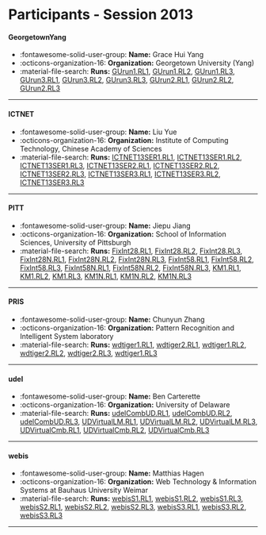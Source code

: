 # Participants - Session 2013 

#### GeorgetownYang 
 - :fontawesome-solid-user-group: **Name:** Grace Hui Yang 
 - :octicons-organization-16: **Organization:** Georgetown University (Yang) 
 - :material-file-search: **Runs:** [GUrun1.RL1](./runs.md#gurun1.rl1), [GUrun1.RL2](./runs.md#gurun1.rl2), [GUrun1.RL3](./runs.md#gurun1.rl3), [GUrun3.RL1](./runs.md#gurun3.rl1), [GUrun3.RL2](./runs.md#gurun3.rl2), [GUrun3.RL3](./runs.md#gurun3.rl3), [GUrun2.RL1](./runs.md#gurun2.rl1), [GUrun2.RL2](./runs.md#gurun2.rl2), [GUrun2.RL3](./runs.md#gurun2.rl3) 

---
#### ICTNET 
 - :fontawesome-solid-user-group: **Name:** Liu Yue 
 - :octicons-organization-16: **Organization:** Institute of Computing Technology, Chinese Academy of Sciences 
 - :material-file-search: **Runs:** [ICTNET13SER1.RL1](./runs.md#ictnet13ser1.rl1), [ICTNET13SER1.RL2](./runs.md#ictnet13ser1.rl2), [ICTNET13SER1.RL3](./runs.md#ictnet13ser1.rl3), [ICTNET13SER2.RL1](./runs.md#ictnet13ser2.rl1), [ICTNET13SER2.RL2](./runs.md#ictnet13ser2.rl2), [ICTNET13SER2.RL3](./runs.md#ictnet13ser2.rl3), [ICTNET13SER3.RL1](./runs.md#ictnet13ser3.rl1), [ICTNET13SER3.RL2](./runs.md#ictnet13ser3.rl2), [ICTNET13SER3.RL3](./runs.md#ictnet13ser3.rl3) 

---
#### PITT 
 - :fontawesome-solid-user-group: **Name:** Jiepu Jiang 
 - :octicons-organization-16: **Organization:** School of Information Sciences, University of Pittsburgh 
 - :material-file-search: **Runs:** [FixInt28.RL1](./runs.md#fixint28.rl1), [FixInt28.RL2](./runs.md#fixint28.rl2), [FixInt28.RL3](./runs.md#fixint28.rl3), [FixInt28N.RL1](./runs.md#fixint28n.rl1), [FixInt28N.RL2](./runs.md#fixint28n.rl2), [FixInt28N.RL3](./runs.md#fixint28n.rl3), [FixInt58.RL1](./runs.md#fixint58.rl1), [FixInt58.RL2](./runs.md#fixint58.rl2), [FixInt58.RL3](./runs.md#fixint58.rl3), [FixInt58N.RL1](./runs.md#fixint58n.rl1), [FixInt58N.RL2](./runs.md#fixint58n.rl2), [FixInt58N.RL3](./runs.md#fixint58n.rl3), [KM1.RL1](./runs.md#km1.rl1), [KM1.RL2](./runs.md#km1.rl2), [KM1.RL3](./runs.md#km1.rl3), [KM1N.RL1](./runs.md#km1n.rl1), [KM1N.RL2](./runs.md#km1n.rl2), [KM1N.RL3](./runs.md#km1n.rl3) 

---
#### PRIS 
 - :fontawesome-solid-user-group: **Name:** Chunyun Zhang 
 - :octicons-organization-16: **Organization:** Pattern Recognition and Intelligent System laboratory 
 - :material-file-search: **Runs:** [wdtiger1.RL1](./runs.md#wdtiger1.rl1), [wdtiger2.RL1](./runs.md#wdtiger2.rl1), [wdtiger1.RL2](./runs.md#wdtiger1.rl2), [wdtiger2.RL2](./runs.md#wdtiger2.rl2), [wdtiger2.RL3](./runs.md#wdtiger2.rl3), [wdtiger1.RL3](./runs.md#wdtiger1.rl3) 

---
#### udel 
 - :fontawesome-solid-user-group: **Name:** Ben Carterette 
 - :octicons-organization-16: **Organization:** University of Delaware 
 - :material-file-search: **Runs:** [udelCombUD.RL1](./runs.md#udelcombud.rl1), [udelCombUD.RL2](./runs.md#udelcombud.rl2), [udelCombUD.RL3](./runs.md#udelcombud.rl3), [UDVirtualLM.RL1](./runs.md#udvirtuallm.rl1), [UDVirtualLM.RL2](./runs.md#udvirtuallm.rl2), [UDVirtualLM.RL3](./runs.md#udvirtuallm.rl3), [UDVirtualCmb.RL1](./runs.md#udvirtualcmb.rl1), [UDVirtualCmb.RL2](./runs.md#udvirtualcmb.rl2), [UDVirtualCmb.RL3](./runs.md#udvirtualcmb.rl3) 

---
#### webis 
 - :fontawesome-solid-user-group: **Name:** Matthias Hagen 
 - :octicons-organization-16: **Organization:** Web Technology & Information Systems at Bauhaus University Weimar 
 - :material-file-search: **Runs:** [webisS1.RL1](./runs.md#webiss1.rl1), [webisS1.RL2](./runs.md#webiss1.rl2), [webisS1.RL3](./runs.md#webiss1.rl3), [webisS2.RL1](./runs.md#webiss2.rl1), [webisS2.RL2](./runs.md#webiss2.rl2), [webisS2.RL3](./runs.md#webiss2.rl3), [webisS3.RL1](./runs.md#webiss3.rl1), [webisS3.RL2](./runs.md#webiss3.rl2), [webisS3.RL3](./runs.md#webiss3.rl3) 

---
